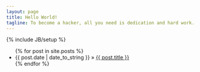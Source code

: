 ```yaml
---
layout: page
title: Hello World!
tagline: To become a hacker, all you need is dedication and hard work. 
---
```

{% include JB/setup %}

<ul class="posts">
  {% for post in site.posts %}
    <li><span>{{ post.date | date_to_string }}</span> &raquo; <a href="{{ BASE_PATH }}{{ post.url }}">{{ post.title }}</a></li>
  {% endfor %}
</ul>
<http://bbs.blueidea.com/thread-2636904-1-1.html>
 